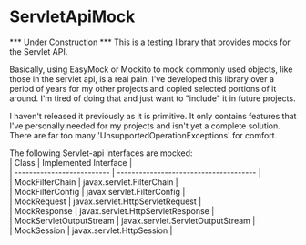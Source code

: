 # ServletApiMock
*** Under Construction ***  This is a testing library that provides mocks for the Servlet API.

Basically, using EasyMock or Mockito to mock commonly used objects, like those in the servlet api, is a real pain.  I've developed this library over a period of years for my other projects and copied selected portions of it around.  I'm tired of doing that and just want to "include" it in future projects.

I haven't released it previously as it is primitive.  It only contains features that I've personally needed for my projects and isn't yet a complete solution.  There are far too many 'UnsupportedOperationExceptions' for comfort.

The following Servlet-api interfaces are mocked:  
| Class                      | Implemented Interface	              |  
| -------------------------- | -------------------------------------- |  
| MockFilterChain            | javax.servlet.FilterChain              |  
| MockFilterConfig           | javax.servlet.FilterConfig             |  
| MockRequest                | javax.servlet.HttpServletRequest       |  
| MockResponse               | javax.servlet.HttpServletResponse      |  
| MockServletOutputStream    | javax.servlet.ServletOutputStream      |  
| MockSession                | javax.servlet.HttpSession              |  
